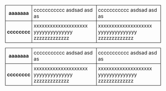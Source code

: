 <!DOCTYPE html>
<html>
<head>
<style type="text/css">
/* important styles */

.container {
   /* Attach fixed-th-table to this container,
      in order to layout fixed-th-table
      in the same way as scolled-td-table" */
   position: relative;

   /* Truncate fixed-th-table */
   overflow: hidden;
}

.fixed-th-table-wrapper td,
.fixed-th-table-wrapper th,
.scrolled-td-table-wrapper td,
.scrolled-td-table-wrapper th {
   /* Set background to non-transparent color
      because two tables are one above another.
    */
   background: white;
}
.fixed-th-table-wrapper {
   /* Make table out of flow */
   position: absolute;
}
.fixed-th-table-wrapper th {
    /* Place fixed-th-table th-cells above 
       scrolled-td-table td-cells.
     */
    position: relative;
    z-index: 1;
}
.scrolled-td-table-wrapper td {
    /* Place scrolled-td-table td-cells
       above fixed-th-table.
     */
    position: relative;
}
.scrolled-td-table-wrapper {
   /* Make horizonal scrollbar if needed */
   overflow-x: auto;
}


/* Simulating border-collapse: collapse,
   because fixed-th-table borders
   are below ".scrolling-td-wrapper table" borders
*/

table {
    border-spacing: 0;
}
td, th {
   border-style: solid;
   border-color: black;
   border-width: 1px 1px 0 0;
}
th:first-child {
   border-left-width: 1px;
}
tr:last-child td,
tr:last-child th {
   border-bottom-width: 1px;
}

/* Unimportant styles */

.container {
    width: 250px;
}
td, th {
   padding: 5px;
}
</style>
</head>

<body>
<div class="container">

<div class="fixed-th-table-wrapper">
<!-- fixed-th-table -->
<table>
    <tr>
         <th>aaaaaaa</th>
         <td>ccccccccccc asdsad asd as</td>
         <td>ccccccccccc asdsad asd as</td>
    </tr>
    <tr>
         <th>cccccccc</th>
         <td>xxxxxxxxxxxxxxxxxxxx yyyyyyyyyyyyyy zzzzzzzzzzzzz</td>
         <td>xxxxxxxxxxxxxxxxxxxx yyyyyyyyyyyyyy zzzzzzzzzzzzz</td>
    </tr>
</table>
</div>

<div class="scrolled-td-table-wrapper">
<!-- scrolled-td-table
     - same as fixed-th-table -->
<table>
    <tr>
         <th>aaaaaaa</th>
         <td>ccccccccccc asdsad asd as</td>
         <td>ccccccccccc asdsad asd as</td>
    </tr>
    <tr>
         <th>cccccccc</th>
         <td>xxxxxxxxxxxxxxxxxxxx yyyyyyyyyyyyyy zzzzzzzzzzzzz</td>
         <td>xxxxxxxxxxxxxxxxxxxx yyyyyyyyyyyyyy zzzzzzzzzzzzz</td>
    </tr>
</table>
</div>

</div>
</body>
</html>
